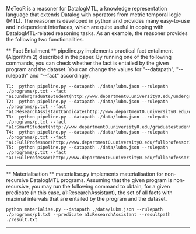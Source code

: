 MeTeoR is a reasoner for DatalogMTL, a knowledge representation language that extends Datalog with operators from metric temporal logic (MTL). The reasoner is developed in python and provides many easy-to-use and independent interfaces, which are quite useful in coping with DatalogMTL-related reasoning tasks. As an example, the reasoner provides the following two functionalities. 


** Fact Entailment **
pipeline.py implements practical fact entailment (Algorithm 2) described in the paper. By running one of the following commands, you can check whether the fact is entailed by the given program and the dataset. You can change the values for "--datapath",  "--rulepath" and "--fact" accordingly. 

```shell 
T1:  python pipeline.py --datapath ./data/lubm.json --rulepath ./programs/p.txt --fact "a1:UndergraduateStudent(http://www.department0.university0.edu/undergraduatestudent100)@[11,12]"
T2:  python pipeline.py --datapath ./data/lubm.json --rulepath ./programs/p.txt --fact "a1:ResearchAssistantCandidate(http://www.department0.university0.edu/graduatestudent2)@[22.5,24)"
T3:  python pipeline.py --datapath ./data/lubm.json --rulepath ./programs/p.txt --fact "a1:SmartStudent(http://www.department0.university0.edu/graduatestudent84)@[24,24.5]"
T4:  python pipeline.py --datapath ./data/lubm.json --rulepath ./programs/p.txt --fact "a1:FullProfessor(http://www.department0.university0.edu/fullprofessor1)@[100,300]"
T5:  python pipeline.py --datapath ./data/lubm.json --rulepath ./programs/p.txt --fact "a1:FullProfessor(http://www.department0.university0.edu/fullprofessor1)@[-3,-2]"

```
--------------------------------------------------------------------------------

** Materialisation **
materialise.py implements materialisation for non-recursive DatalogMTL programs. Assuming that the given program is non-recursive, you may run the following command to obtain, for a given predicate (in this case, a1:ResearchAssistant), the set of all facts with maximal intervals that are entailed by the program and the dataset. 

```shell 
python materialise.py --datapath ./data/lubm.json --rulepath ./programs/p1.txt --predicate a1:ResearchAssistant --resultpath ./result.txt

```
--------------------------------------------------------------------------------

